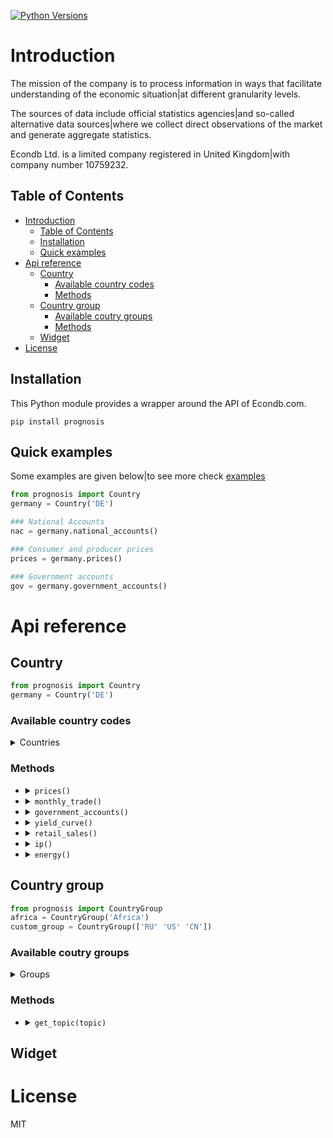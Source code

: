 [![Python Versions](https://img.shields.io/pypi/pyversions/prognosis.svg)](https://pypi.python.org/pypi/prognosis)

# Introduction

The mission of the company is to process information in ways that facilitate understanding of the economic situation|at different granularity levels.

The sources of data include official statistics agencies|and so-called alternative data sources|where we collect direct observations of the market and generate aggregate statistics.

Econdb Ltd. is a limited company registered in United Kingdom|with company number 10759232.

## Table of Contents
- [Introduction](#introduction)
  - [Table of Contents](#table-of-contents)
  - [Installation](#installation)
  - [Quick examples](#quick-examples)
- [Api reference](#api-reference)
  - [Country](#country)
    - [Available country codes](#available-country-codes)
    - [Methods](#methods)
  - [Country group](#country-group)
    - [Available coutry groups](#available-coutry-groups)
    - [Methods](#methods-1)
  - [Widget](#widget)
- [License](#license)
## Installation

This Python module provides a wrapper around the API of Econdb.com.
```
pip install prognosis
```

## Quick examples
Some examples are given below|to see more check [examples](./examples)
```python
from prognosis import Country
germany = Country('DE')

### National Accounts
nac = germany.national_accounts()

### Consumer and producer prices
prices = germany.prices()

### Government accounts
gov = germany.government_accounts()
```

# Api reference
## Country
```python
from prognosis import Country
germany = Country('DE')
```
### Available country codes
<details> 
<summary> Countries </summary> 

| **Country**                  | **Code** |
| ---------------------------- | -------- |
| Albania                      | `'AL'`   |
| Algeria                      | `'DZ'`   |
| Angola                       | `'AO'`   |
| Argentina                    | `'AR'`   |
| Australia                    | `'AU'`   |
| Austria                      | `'AT'`   |
| Azerbaijan                   | `'AZ'`   |
| Bangladesh                   | `'BD'`   |
| Belarus                      | `'BY'`   |
| Belgium                      | `'BE'`   |
| Bolivia                      | `'BO'`   |
| Bosnia And Herzegovina       | `'BA'`   |
| Brazil                       | `'BR'`   |
| Bulgaria                     | `'BG'`   |
| Cambodia                     | `'KH'`   |
| Canada                       | `'CA'`   |
| Chile                        | `'CL'`   |
| China                        | `'CN'`   |
| Colombia                     | `'CO'`   |
| Costa Rica                   | `'CR'`   |
| Croatia                      | `'HR'`   |
| Cyprus                       | `'CY'`   |
| Czechia                      | `'CZ'`   |
| Democratic Republic Of Congo | `'CD'`   |
| Denmark                      | `'DK'`   |
| Dominican Republic           | `'DO'`   |
| Ecuador                      | `'EC'`   |
| Egypt                        | `'EG'`   |
| El Salvador                  | `'SV'`   |
| Estonia                      | `'EE'`   |
| Ethiopia                     | `'ET'`   |
| European Union               | `'EU'`   |
| Finland                      | `'FI'`   |
| France                       | `'FR'`   |
| Germany                      | `'DE'`   |
| Ghana                        | `'GH'`   |
| Greece                       | `'GR'`   |
| Guatemala                    | `'GT'`   |
| Honduras                     | `'HN'`   |
| Hong  Kong                   | `'HK'`   |
| Hungary                      | `'HU'`   |
| India                        | `'IN'`   |
| Indonesia                    | `'ID'`   |
| Iran                         | `'IR'`   |
| Iraq                         | `'IQ'`   |
| Ireland                      | `'IE'`   |
| Israel                       | `'IL'`   |
| Italy                        | `'IT'`   |
| Japan                        | `'JP'`   |
| Jordan                       | `'JO'`   |
| Kazakhstan                   | `'KZ'`   |
| Kenya                        | `'KE'`   |
| Kuwait                       | `'KW'`   |
| Kyrgyzstan                   | `'KG'`   |
| Laos                         | `'LA'`   |
| Latvia                       | `'LV'`   |
| Lebanon                      | `'LB'`   |
| Libya                        | `'LY'`   |
| Lithuania                    | `'LT'`   |
| Luxembourg                   | `'LU'`   |
| Macao                        | `'MO'`   |
| Malaysia                     | `'MY'`   |
| Mexico                       | `'MX'`   |
| Mongolia                     | `'MN'`   |
| Morocco                      | `'MA'`   |
| Myanmar                      | `'MM'`   |
| Nepal                        | `'NP'`   |
| Netherlands                  | `'NL'`   |
| New Zealand                  | `'NZ'`   |
| Nicaragua                    | `'NI'`   |
| Nigeria                      | `'NG'`   |
| Norway                       | `'NO'`   |
| Oman                         | `'OM'`   |
| Pakistan                     | `'PK'`   |
| Panama                       | `'PA'`   |
| Paraguay                     | `'PY'`   |
| Peru                         | `'PE'`   |
| Philippines                  | `'PH'`   |
| Poland                       | `'PL'`   |
| Portugal                     | `'PT'`   |
| Qatar                        | `'QA'`   |
| Romania                      | `'RO'`   |
| Russian Federation           | `'RU'`   |
| Saudi Arabia                 | `'SA'`   |
| Senegal                      | `'SN'`   |
| Serbia                       | `'RS'`   |
| Singapore                    | `'SG'`   |
| Slovakia                     | `'SK'`   |
| Slovenia                     | `'SI'`   |
| South Africa                 | `'ZA'`   |
| South Korea                  | `'KR'`   |
| Spain                        | `'ES'`   |
| Sri Lanka                    | `'LK'`   |
| Sudan                        | `'SD'`   |
| Sweden                       | `'SE'`   |
| Switzerland                  | `'CH'`   |
| Taiwan                       | `'TW'`   |
| Tajikistan                   | `'TJ'`   |
| Tanzania                     | `'TZ'`   |
| Thailand                     | `'TH'`   |
| Tunisia                      | `'TN'`   |
| Turkey                       | `'TR'`   |
| Turkmenistan                 | `'TM'`   |
| Ukraine                      | `'UA'`   |
| United Arab Emirates         | `'AE'`   |
| United Kingdom               | `'UK'`   |
| United States                | `'US'`   |
| Uruguay                      | `'UY'`   |
| Uzbekistan                   | `'UZ'`   |
| Venezuela                    | `'VE'`   |
| Vietnam                      | `'VN'`   |
</details>

### Methods
    
- <details><summary><code>prices()</code></summary>...</details>              
- <details><summary><code>monthly_trade()</code></summary>...</details>      
- <details><summary><code>government_accounts()</code></summary>...</details> 
- <details><summary><code>yield_curve()</code></summary>...</details>         
- <details><summary><code>retail_sales()</code></summary>...</details>        
- <details><summary><code>ip()</code></summary>...</details>                  
- <details><summary><code>energy()</code></summary>...</details>              

## Country group
```python
from prognosis import CountryGroup
africa = CountryGroup('Africa')
custom_group = CountryGroup(['RU' 'US' 'CN'])
```
### Available coutry groups

<details>
<summary>Groups</summary>

| **Group**          | **Included country codes**                                                                                                                                                                                                      |
| ------------------ | ------------------------------------------------------------------------------------------------------------------------------------------------------------------------------------------------------------------------------- |
| `'Africa'`         | ['DZ' 'AO' 'CD' 'EG' 'ET' 'GH' 'KE' 'LY' 'MA' 'NG' 'SN' 'ZA' 'SD' 'TZ' 'TN']                                                                                                                                     |
| `'Central Asia'`   | ['AZ' 'KZ' 'KG' 'MN' 'TJ' 'TM' 'UZ']                                                                                                                                                                                     |
| `'East Asia'`      | ['CN' 'HK' 'JP' 'KR' 'MO' 'TW']                                                                                                                                                                                           |
| `'Europe'`         | ['AL' 'AT' 'BY' 'BE' 'BA' 'BG' 'HR' 'CY' 'CZ' 'DK' 'EE' 'FI' 'FR' 'DE' 'GR' 'HU' 'IE' 'IT' 'LV' 'LT' 'LU' 'NL' 'NO' 'PL' 'PT' 'RO' 'RU' 'RS' 'SK' 'SI' 'ES' 'SE' 'CH' 'TR' 'UA' 'EU' 'UK'] |
| `'G20'`            | ['AR' 'AU' 'BR' 'CA' 'CN' 'FR' 'DE' 'IN' 'ID' 'IT' 'JP' 'KR' 'MX' 'RU' 'SA' 'ZA' 'TR' 'US' 'EU' 'UK']                                                                                                       |
| `'Latin America'`  | ['AR' 'BO' 'BR' 'CL' 'CO' 'CR' 'DO' 'EC' 'SV' 'GT' 'HN' 'NI' 'PA' 'PY' 'PE' 'UY' 'VE']                                                                                                                         |
| `'Middle East'`    | ['IR' 'IQ' 'IL' 'JO' 'KW' 'LB' 'OM' 'QA' 'SA' 'AE']                                                                                                                                                                   |
| `'North America'`  | ['CA' 'MX' 'US']                                                                                                                                                                                                             |
| `'Oceania'`        | ['AU' 'NZ']                                                                                                                                                                                                                   |
| `'South Asia'`     | ['BD' 'IN' 'NP' 'PK' 'LK']                                                                                                                                                                                                 |
| `'Southeast Asia'` | ['KH' 'ID' 'LA' 'MY' 'MM' 'PH' 'SG' 'TH' 'VN']                                                                                                                                                                          |
</details>

### Methods

<ul>    
    <li>
        <details>
            <summary><code>get_topic(topic)</code></summary>
            <table>
                <thead>
                    <tr>
                        <th><strong>Topic</strong></th>
                        <th><strong>Description</strong></th>
                    </tr>
                </thead>
                <tbody>
                    <tr><td><code>'GDP'</code></td> <td>Gross domestic product</td></tr>
                    <tr><td><code>'PRC'</code></td> <td>Private consumption</td></tr>
                    <tr><td><code>'CON'</code></td> <td>Total consumption</td></tr>
                    <tr><td><code>'GCF'</code></td> <td>Gross capital formation</td></tr>
                    <tr><td><code>'GFCF'</code></td> <td>Gross fixed capital formation</td></tr>
                    <tr><td><code>'CI'</code></td> <td>Change in inventories</td></tr>
                    <tr><td><code>'CBAL'</code></td> <td>Commercial balance (goods + services</tr></td></tr>
                    <tr><td><code>'EXP'</code></td> <td>Exports of goods and services</td></tr>
                    <tr><td><code>'IMP'</code></td> <td>Imports of goods and services</td></tr>
                    <tr><td><code>'PI'</code></td> <td>Personal income</td></tr>
                    <tr><td><code>'RGDP'</code></td> <td>Real gross domestic product</td></tr>
                    <tr><td><code>'RPRC'</code></td> <td>Real private consumption</td></tr>
                    <tr><td><code>'RPUC'</code></td> <td>Real public consumption</td></tr>
                    <tr><td><code>'RCON'</code></td> <td>Real total consumption</td></tr>
                    <tr><td><code>'RGCF'</code></td> <td>Real gross capital formation</td></tr>
                    <tr><td><code>'RGFCF'</code></td> <td>Real gross fixed capital formation<td></tr>
                    <tr><td><code>'RCI'</code></td> <td>Real change in inventories</td></tr>
                    <tr><td><code>'REXP'</code></td> <td>Real exports of goods and services</td></tr>
                    <tr><td><code>'RIMP'</code></td> <td>Real imports of goods and services</td></tr>
                    <tr><td><code>'GDPPC'</code></td> <td>GDP per capita</td></tr>
                    <tr><td><code>'RGDPPC'</code></td> <td>Real GDP per capita</td></tr>
                    <tr><td><code>'GDPD'</code></td> <td>GDP (current US dollars</tr></td></tr>
                    <tr><td><code>'GDPDEF'</code></td> <td>GDP deflator</td></tr>
                    <tr><td><code>'CPI'</code></td> <td>Consumer price index</td></tr>
                    <tr><td><code>'CORE'</code></td> <td>Core consumer price index</td></tr>
                    <tr><td><code>'PPI'</code></td> <td>Producer price index</td></tr>
                    <tr><td><code>'URATE'</code></td> <td>Unemployment</td></tr>
                    <tr><td><code>'JVR'</code></td> <td>Job vacancy rate</td></tr>
                    <tr><td><code>'JQR'</code></td> <td>Job quits rate</td></tr>
                    <tr><td><code>'JLR'</code></td> <td>Job layoffs rate</td></tr>
                    <tr><td><code>'JHR'</code></td> <td>Job hires rate</td></tr>
                    <tr><td><code>'WAGE'</code></td> <td>Wages/Earnings</td></tr>
                    <tr><td><code>'WAGEMAN'</code></td> <td>Hourly wage manufacturing</td></tr>
                    <tr><td><code>'EMP'</code></td> <td>Total employment</td></tr>
                    <tr><td><code>'ACPOP'</code></td> <td>Active population</td></tr>
                    <tr><td><code>'PAY'</code></td> <td>Total payroll</td></tr>
                    <tr><td><code>'EMRATIO'</code></td> <td>Employment to working age population</td></tr>
                    <tr><td><code>'PART'</code></td> <td>Participation rate</td></tr>
                    <tr><td><code>'CLAIMS'</code></td> <td>Weekly unemployment insurance claims</td></tr>
                    <tr><td><code>'RETA'</code></td> <td>Retail trade</td></tr>
                    <tr><td><code>'IP'</code></td> <td>Industrial production</td></tr>
                    <tr><td><code>'CP'</code></td> <td>Construction production</td></tr>
                    <tr><td><code>'INVER'</code></td> <td>Investment rate</td></tr>
                    <tr><td><code>'SENT'</code></td> <td>Sentiment index</td></tr>
                    <tr><td><code>'CONF'</code></td> <td>Consumer confidence index</td></tr>
                    <tr><td><code>'UTIL'</code></td> <td>Utilization rate</td></tr>
                    <tr><td><code>'DWPE'</code></td> <td>Dwelling permits</td></tr>
                    <tr><td><code>'NFCI'</code></td> <td>Non-financial corporations investment rate</td></tr>
                    <tr><td><code>'CAR'</code></td> <td>Passenger car sales</td></tr>
                    <tr><td><code>'ELE'</code></td> <td>Production electricity</td></tr>
                    <tr><td><code>'ARIV'</code></td> <td>Tourist arrivals</td></tr>
                    <tr><td><code>'OIL'</code></td> <td>Oil production</td></tr>
                    <tr><td><code>'MANU'</code></td> <td>Manufacturing production</td></tr>
                    <tr><td><code>'CLI'</code></td> <td>OECD CLI</td></tr>
                    <tr><td><code>'TB'</code></td> <td>Trade balance</td></tr>
                    <tr><td><code>'NY'</code></td> <td>Net income from abroad (Primary Income)</td></tr>
                    <tr><td><code>'NCT'</code></td> <td>Net current transfers (Secondary Income)</td></tr>
                    <tr><td><code>'CA'</code></td> <td>Current account balance</td></tr>
                    <tr><td><code>'KA'</code></td> <td>Capital account</td></tr>
                    <tr><td><code>'CKA'</code></td> <td>Net foreign investment</td></tr>
                    <tr><td><code>'IIPA'</code></td> <td>International investment position: Assets</td></tr>
                    <tr><td><code>'IIPL'</code></td> <td>International investment position: Liabilities</td></tr>
                    <tr><td><code>'NIIP'</code></td> <td>Net international investment position</td></tr>
                    <tr><td><code>'EXPMON'</code></td> <td>Monthly exports</td></tr>
                    <tr><td><code>'IMPMON'</code></td> <td>Monthly imports</td></tr>
                    <tr><td><code>'GBAL'</code></td> <td>Government balance</td></tr>
                    <tr><td><code>'GSPE'</code></td> <td>General government total expenditure</td></tr>
                    <tr><td><code>'GREV'</code></td> <td>General government total revenue</td></tr>
                    <tr><td><code>'GDEBT'</code></td> <td>Government debt</td></tr>
                    <tr><td><code>'GDEBTN'</code></td> <td>Government net debt</td></tr>
                    <tr><td><code>'POP'</code></td> <td>Population</td></tr>
                    <tr><td><code>'HHS'</code></td> <td>Household saving</td></tr>
                    <tr><td><code>'HHDIR'</code></td> <td>Household debt to income ratio</td></tr>
                    <tr><td><code>'HOU'</code></td> <td>House price</td></tr>
                    <tr><td><code>'TFRT'</code></td> <td>Fertility rate</td></tr>
                    <tr><td><code>'LE00'</code></td> <td>Life expectancy at birth</td></tr>
                    <tr><td><code>'CRED'</code></td> <td>Domestic credit</td></tr>
                    <tr><td><code>'NFCLOAN'</code></td> <td>Lending to non-financial corporations</td></tr>
                    <tr><td><code>'PRIDEBT'</code></td> <td>Private debt</td></tr>
                    <tr><td><code>'NPL'</code></td> <td>Non performing loans</td></tr>
                    <tr><td><code>'MB'</code></td> <td>Monetary base</td></tr>
                    <tr><td><code>'M3'</code></td> <td>Money supply</td></tr>
                    <tr><td><code>'Y10YD'</code></td> <td>Long term yield</td></tr>
                    <tr><td><code>'M3YD'</code></td> <td>3 month yield</td></tr>
                    <tr><td><code>'IBD1'</code></td> <td>Interbank lending overnight rate</td></tr>
                    <tr><td><code>'POLIR'</code></td> <td>Policy rate - short term</td></tr>
                    <tr><td><code>'XUSD'</code></td> <td>Exchange rate v dollar</td></tr>
                    <tr><td><code>'SEI'</code></td> <td>Stock exchange index</td></tr>
                    <tr><td><code>'REER'</code></td> <td>Real effective exchange rate</td></tr>
                    <tr><td><code>'EQYCAP'</code></td> <td>Market capitalization</td></tr>
                    <tr><td><code>'OILPROD'</code></td> <td>Oil production</td></tr>
                    <tr><td><code>'OILDEM'</code></td> <td>Oil demand</td></tr>
                    <tr><td><code>'GASPROD'</code></td> <td>Gas production</td></tr>
                    <tr><td><code>'GASDEM'</code></td> <td>Gas demand</td></tr>
                    <tr><td><code>'GASOPROD'</code></td> <td>Gasoline production</td></tr>
                    <tr><td><code>'GASODEM'</code></td> <td>Gasoline demand</td></tr>
                </tbody>
            </table>
        </details>
    </li>
</ul>

## Widget

# License
MIT
